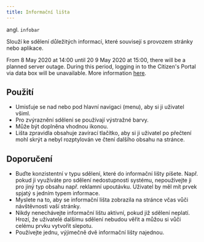 ```yaml
---
title: Informační lišta
---
```


<script setup>
import DocumentationLinks from '../.vitepress/theme/components/DocumentationLinks.vue'
</script>

angl. `infobar`<br>

Slouží ke sdělení důležitých informací, které souvisejí s provozem stránky nebo aplikace.

<div class="sample-content">
    <gov-infobar variant="primary">
        <p>From 8 May 2020 at 14:00 until 20 9 May 2020 at 15:00, there will be a planned server outage. During this period, logging in to the Citizen's Portal via data box will be unavailable. More information <a href="https://gov.cz/" target="_blank">here</a>.</p>
    </gov-infobar>
</div>

<DocumentationLinks
    storybookUrl="/storybook/?path=/docs/components-infobar--docs"
    documentationUrl="/komponenty/dokumentace/gov-infobar" />


## Použití
- Umisťuje se nad nebo pod hlavní navigaci (menu), aby si ji uživatel všiml. 
- Pro zvýraznění sdělení se používají výstražné barvy.
- Může být doplněna vhodnou ikonou. 
- Lišta zpravidla obsahuje zavírací tlačítko, aby si ji uživatel po přečtení mohl skrýt a nebyl rozptylován ve čtení dalšího obsahu na stránce. 

## Doporučení 
- Buďte konzistentní v typu sdělení, které do informační lišty píšete. Např. pokud ji využíváte pro sdělení nedostupnosti systému, nepoužívejte ji pro jiný typ obsahu např. reklamní upoutávku. Uživatel by měl mít prvek spjatý s jedním typem informace.
- Myslete na to, aby se informační lišta zobrazila na stránce včas vůči návštěvnosti vaší stránky.
- Nikdy nenechávejte informační lištu aktivní, pokud již sdělení neplatí. Hrozí, že uživatelé dalšímu sdělení nebudou věřit a můžou si vůči celému prvku vytvořit slepotu.
- Používejte jednu, výjimečně dvě informační lišty najednou.